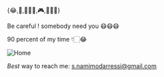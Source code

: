 {😂,🍕,🏊🏻‍♂️,🎮,🧑🏻‍💻}





Be careful ! somebody need you 😷😷😷








90 percent of my time 👇🏻😂

![Home](https://user-images.githubusercontent.com/60979433/110116972-82228480-7dcd-11eb-9428-a50bc7f0e01d.gif)

*Best* way to reach me: s.namimodarressi@gmail.com
<!--
**SNamiMod/SNamiMod** is a ✨ _special_ ✨ repository because its `README.md` (this file) appears on your GitHub profile.

Here are some ideas to get you started:

- 🔭 I’m currently working on ...
- 🌱 I’m currently learning ...
- 👯 I’m looking to collaborate on ...
- 🤔 I’m looking for help with ...
- 💬 Ask me about ...
- 📫 How to reach me: ...
- 🌱 I’m currently learning ...
- 😄 Pronouns: ...
- ⚡ Fun fact: ...
-->
